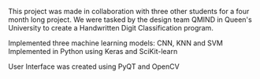 This project was made in collaboration with three other students for a four month long project.
We were tasked by the design team QMIND in Queen's University to create a Handwritten Digit Classification program.

Implemented three machine learning models: CNN, KNN and SVM
Implemented in Python using Keras and SciKit-learn

User Interface was created using PyQT and OpenCV

